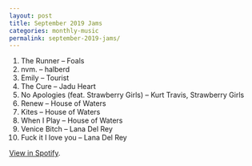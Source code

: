 ```yaml
---
layout: post
title: September 2019 Jams
categories: monthly-music
permalink: september-2019-jams/
---
```


1. The Runner – Foals
2. nvm. – halberd
3. Emily – Tourist
4. The Cure – Jadu Heart
5. No Apologies (feat. Strawberry Girls) – Kurt Travis, Strawberry Girls
6. Renew – House of Waters
7. Kites – House of Waters
8. When I Play – House of Waters
9. Venice Bitch – Lana Del Rey
10. Fuck it I love you – Lana Del Rey

[View in Spotify][spotify].  

[spotify]: https://open.spotify.com/playlist/6KA1qX3ggv1QzXTfHdZSKI?si=t44bDF1aRTOogQzxEeaOsg